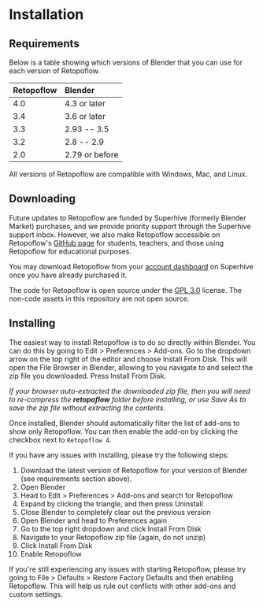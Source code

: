 # Installation


## Requirements

Below is a table showing which versions of Blender that you can use for each version of Retopoflow.

| Retopoflow |    Blender     |
| :---------- | :-------------- |
|   4.0    | 4.3 or later   |
|   3.4    | 3.6 or later   |
|   3.3    | 2.93 -- 3.5      |
|   3.2    | 2.8 -- 2.9     |
|   2.0    | 2.79 or before |

All versions of Retopoflow are compatible with Windows, Mac, and Linux.

## Downloading

Future updates to Retopoflow are funded by Superhive (formerly Blender Market) purchases, and we provide priority support through the Superhive support inbox.
However, we also make Retopoflow accessible on Retopoflow's [GitHub page](https://github.com/CGCookie/retopoflow) for students, teachers, and those using Retopoflow for educational purposes.

You may download Retopoflow from your [account dashboard](https://blendermarket.com/account/orders) on Superhive once you have already purchased it.

The code for Retopoflow is open source under the [GPL 3.0](https://www.gnu.org/licenses/gpl-3.0.en.html) license.
The non-code assets in this repository are not open source.


## Installing

The easiest way to install Retopoflow is to do so directly within Blender.
You can do this by going to Edit > Preferences > Add-ons. Go to the dropdown arrow on the top right of the editor and choose Install From Disk.
This will open the File Browser in Blender, allowing to you navigate to and select the zip file you downloaded.
Press Install From Disk.

_If your browser auto-extracted the downloaded zip file, then you will need to re-compress the **retopoflow** folder before installing, or use Save As to save the zip file without extracting the contents._

Once installed, Blender should automatically filter the list of add-ons to show only Retopoflow.
You can then enable the add-on by clicking the checkbox next to `Retopoflow 4`.

If you have any issues with installing, please try the following steps:

1. Download the latest version of Retopoflow for your version of Blender (see requirements section above).
2. Open Blender
3. Head to Edit > Preferences > Add-ons and search for Retopoflow
4. Expand by clicking the triangle, and then press Uninstall
5. Close Blender to completely clear out the previous version
6. Open Blender and head to Preferences again
7. Go to the top right dropdown and click Install From Disk
8. Navigate to your Retopoflow zip file (again, do not unzip)
9. Click Install From Disk
10. Enable Retopoflow

If you're still experiencing any issues with starting Retopoflow, please try going to File > Defaults > Restore Factory Defaults and then enabling Retopoflow. This will help us rule out conflicts with other add-ons and custom settings.